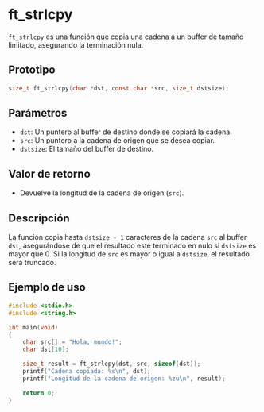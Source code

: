 # ft_strlcpy
`ft_strlcpy` es una función que copia una cadena a un buffer de tamaño limitado, asegurando la terminación nula.

## Prototipo
```c
size_t ft_strlcpy(char *dst, const char *src, size_t dstsize);
```

## Parámetros
- `dst`: Un puntero al buffer de destino donde se copiará la cadena.
- `src`: Un puntero a la cadena de origen que se desea copiar.
- `dstsize`: El tamaño del buffer de destino.

## Valor de retorno
- Devuelve la longitud de la cadena de origen (`src`).

## Descripción
La función copia hasta `dstsize - 1` caracteres de la cadena `src` al buffer `dst`, asegurándose de que el resultado esté terminado en nulo si `dstsize` es mayor que 0. Si la longitud de `src` es mayor o igual a `dstsize`, el resultado será truncado.

## Ejemplo de uso
```c
#include <stdio.h>
#include <string.h>

int main(void)
{
    char src[] = "Hola, mundo!";
    char dst[10];

    size_t result = ft_strlcpy(dst, src, sizeof(dst));
    printf("Cadena copiada: %s\n", dst);
    printf("Longitud de la cadena de origen: %zu\n", result);

    return 0;
}
```